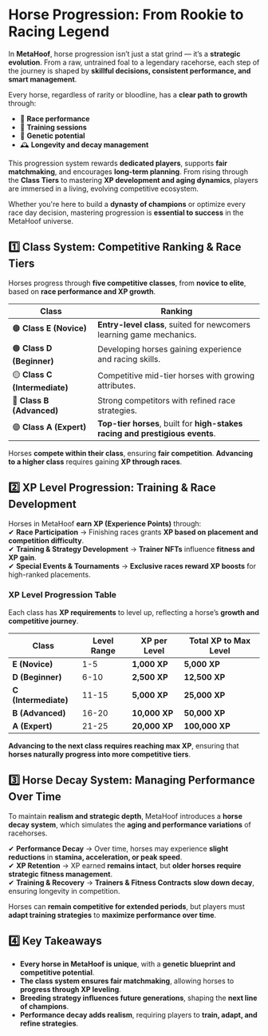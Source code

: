 # Horse Progression: From Rookie to Racing Legend

In **MetaHoof**, horse progression isn’t just a stat grind — it’s a **strategic evolution**. From a raw, untrained foal to a legendary racehorse, each step of the journey is shaped by **skillful decisions, consistent performance, and smart management**.

Every horse, regardless of rarity or bloodline, has a **clear path to growth** through:
- 🏁 **Race performance**
- 🧠 **Training sessions**
- 🧬 **Genetic potential**
- 🕰️ **Longevity and decay management**

This progression system rewards **dedicated players**, supports **fair matchmaking**, and encourages **long-term planning**. From rising through the **Class Tiers** to mastering **XP development and aging dynamics**, players are immersed in a living, evolving competitive ecosystem.

Whether you're here to build a **dynasty of champions** or optimize every race day decision, mastering progression is **essential to success** in the MetaHoof universe.

## 1️⃣ Class System: Competitive Ranking & Race Tiers

Horses progress through **five competitive classes**, from **novice to elite**, based on **race performance and XP
growth**.

| **Class**                     | **Ranking**                                                                   | 
|-------------------------------|-------------------------------------------------------------------------------|
| 🟤 **Class E (Novice)**       | **Entry-level class**, suited for newcomers learning game mechanics.          |
| 🟠 **Class D (Beginner)**     | Developing horses gaining experience and racing skills.                       |
| 🟡 **Class C (Intermediate)** | Competitive mid-tier horses with growing attributes.                          |
| 🔵 **Class B (Advanced)**     | Strong competitors with refined race strategies.                              |
| 🟣 **Class A (Expert)**       | **Top-tier horses**, built for **high-stakes racing and prestigious events**. |

Horses **compete within their class**, ensuring **fair competition**. **Advancing to a higher class** requires gaining
**XP through races**.


## 2️⃣ XP Level Progression: Training & Race Development

Horses in MetaHoof **earn XP (Experience Points)** through:  
✔ **Race Participation** → Finishing races grants **XP based on placement and competition difficulty**.  
✔ **Training & Strategy Development** → **Trainer NFTs** influence **fitness and XP gain**.  
✔ **Special Events & Tournaments** → **Exclusive races reward XP boosts** for high-ranked placements.

### XP Level Progression Table

Each class has **XP requirements** to level up, reflecting a horse’s **growth and competitive journey**.

| **Class**            | **Level Range** | **XP per Level** | **Total XP to Max Level** |
|----------------------|-----------------|------------------|---------------------------|
| **E (Novice)**       | 1-5             | **1,000 XP**     | **5,000 XP**              |
| **D (Beginner)**     | 6-10            | **2,500 XP**     | **12,500 XP**             |
| **C (Intermediate)** | 11-15           | **5,000 XP**     | **25,000 XP**             |
| **B (Advanced)**     | 16-20           | **10,000 XP**    | **50,000 XP**             |
| **A (Expert)**       | 21-25           | **20,000 XP**    | **100,000 XP**            |

**Advancing to the next class requires reaching max XP**, ensuring that **horses naturally progress into more
competitive tiers**.


## 3️⃣ Horse Decay System: Managing Performance Over Time

To maintain **realism and strategic depth**, MetaHoof introduces a **horse decay system**, which simulates the **aging
and performance variations** of racehorses.

✔ **Performance Decay** → Over time, horses may experience **slight reductions** in **stamina, acceleration, or peak
speed**.  
✔ **XP Retention** → XP earned **remains intact**, but **older horses require strategic fitness management**.  
✔ **Training & Recovery** → **Trainers & Fitness Contracts** **slow down decay**, ensuring longevity in competition.

Horses can **remain competitive for extended periods**, but players must **adapt training strategies** to **maximize
performance over time**.


## 4️⃣ Key Takeaways

- **Every horse in MetaHoof is unique**, with a **genetic blueprint and competitive potential**.  
- **The class system ensures fair matchmaking**, allowing horses to **progress through XP leveling**.  
- **Breeding strategy influences future generations**, shaping the **next line of champions**.  
- **Performance decay adds realism**, requiring players to **train, adapt, and refine strategies**.
